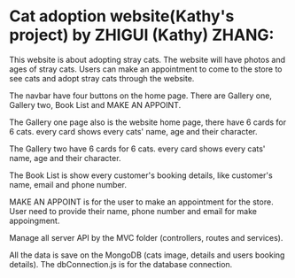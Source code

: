 Cat adoption website(Kathy's project) by ZHIGUI (Kathy) ZHANG:
================================================================================

This website is about adopting stray cats. The website will have photos and ages of stray cats. Users can make an appointment to come to the store to see cats and adopt stray cats through the website.

The navbar have four buttons on the home page. There are Gallery one, Gallery two, Book List and MAKE AN APPOINT.

The Gallery one page also is the website home page, there have 6 cards for 6 cats. every card shows every cats' name, age and their character.

The Gallery two have 6 cards for 6 cats. every card shows every cats' name, age and their character.

The Book List is show every customer's booking details, like customer's name, email and phone number.

MAKE AN APPOINT is for the user to make an appointment for the store. User need to provide their name, phone number and email for make appoingment.

Manage all server API by the MVC folder (controllers, routes and services).

All the data is save on the MongoDB (cats image, details and users booking details).
The dbConnection.js is for the database connection.

